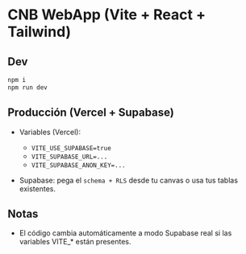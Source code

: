 # CNB WebApp (Vite + React + Tailwind)

## Dev
```bash
npm i
npm run dev
```

## Producción (Vercel + Supabase)
- Variables (Vercel):
  - `VITE_USE_SUPABASE=true`
  - `VITE_SUPABASE_URL=...`
  - `VITE_SUPABASE_ANON_KEY=...`

- Supabase: pega el `schema + RLS` desde tu canvas o usa tus tablas existentes.

## Notas
- El código cambia automáticamente a modo Supabase real si las variables VITE_* están presentes.
